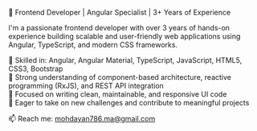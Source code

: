 🎯 Frontend Developer | Angular Specialist | 3+ Years of Experience

I'm a passionate frontend developer with over 3 years of hands-on experience building scalable and user-friendly web applications using Angular, TypeScript, and modern CSS frameworks.

🔹 Skilled in: Angular, Angular Material, TypeScript, JavaScript, HTML5, CSS3, Bootstrap  
🔹 Strong understanding of component-based architecture, reactive programming (RxJS), and REST API integration  
🔹 Focused on writing clean, maintainable, and responsive UI code  
🔹 Eager to take on new challenges and contribute to meaningful projects  

📫 Reach me: mohdayan786.ma@gmail.com

<!---
mohd-ayan/mohd-ayan is a ✨ special ✨ repository because its `README.md` (this file) appears on your GitHub profile.
You can click the Preview link to take a look at your changes.
--->
